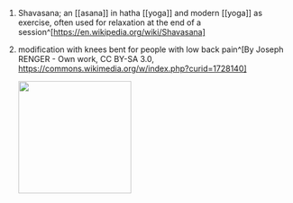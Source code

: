1. Shavasana; an [[asana]] in hatha [[yoga]] and modern [[yoga]] as exercise, often used for relaxation at the end of a session^[https://en.wikipedia.org/wiki/Shavasana]
2. modification with knees bent for people with low back pain^[By Joseph RENGER - Own work, CC BY-SA 3.0, https://commons.wikimedia.org/w/index.php?curid=1728140]

	<img src="https://upload.wikimedia.org/wikipedia/commons/e/e0/Shavasana_gx_pli%C3%A9s.jpg" width="200" />
